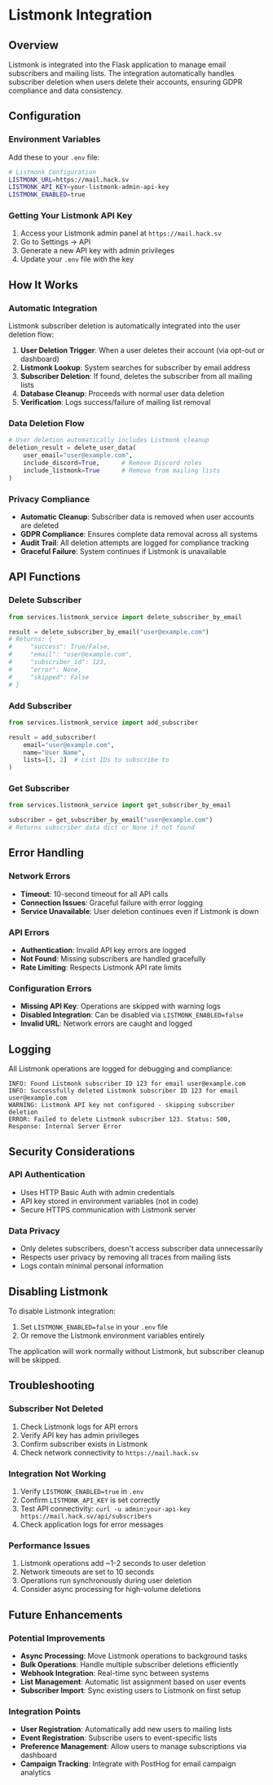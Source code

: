 # Listmonk Integration

## Overview

Listmonk is integrated into the Flask application to manage email subscribers and mailing lists. The integration automatically handles subscriber deletion when users delete their accounts, ensuring GDPR compliance and data consistency.

## Configuration

### Environment Variables

Add these to your `.env` file:

```bash
# Listmonk Configuration
LISTMONK_URL=https://mail.hack.sv
LISTMONK_API_KEY=your-listmonk-admin-api-key
LISTMONK_ENABLED=true
```

### Getting Your Listmonk API Key

1. Access your Listmonk admin panel at `https://mail.hack.sv`
2. Go to Settings → API
3. Generate a new API key with admin privileges
4. Update your `.env` file with the key

## How It Works

### Automatic Integration

Listmonk subscriber deletion is automatically integrated into the user deletion flow:

1. **User Deletion Trigger**: When a user deletes their account (via opt-out or dashboard)
2. **Listmonk Lookup**: System searches for subscriber by email address
3. **Subscriber Deletion**: If found, deletes the subscriber from all mailing lists
4. **Database Cleanup**: Proceeds with normal user data deletion
5. **Verification**: Logs success/failure of mailing list removal

### Data Deletion Flow

```python
# User deletion automatically includes Listmonk cleanup
deletion_result = delete_user_data(
    user_email="user@example.com",
    include_discord=True,      # Remove Discord roles
    include_listmonk=True      # Remove from mailing lists
)
```

### Privacy Compliance

- **Automatic Cleanup**: Subscriber data is removed when user accounts are deleted
- **GDPR Compliance**: Ensures complete data removal across all systems
- **Audit Trail**: All deletion attempts are logged for compliance tracking
- **Graceful Failure**: System continues if Listmonk is unavailable

## API Functions

### Delete Subscriber

```python
from services.listmonk_service import delete_subscriber_by_email

result = delete_subscriber_by_email("user@example.com")
# Returns: {
#     "success": True/False,
#     "email": "user@example.com",
#     "subscriber_id": 123,
#     "error": None,
#     "skipped": False
# }
```

### Add Subscriber

```python
from services.listmonk_service import add_subscriber

result = add_subscriber(
    email="user@example.com",
    name="User Name",
    lists=[1, 2]  # List IDs to subscribe to
)
```

### Get Subscriber

```python
from services.listmonk_service import get_subscriber_by_email

subscriber = get_subscriber_by_email("user@example.com")
# Returns subscriber data dict or None if not found
```

## Error Handling

### Network Errors

- **Timeout**: 10-second timeout for all API calls
- **Connection Issues**: Graceful failure with error logging
- **Service Unavailable**: User deletion continues even if Listmonk is down

### API Errors

- **Authentication**: Invalid API key errors are logged
- **Not Found**: Missing subscribers are handled gracefully
- **Rate Limiting**: Respects Listmonk API rate limits

### Configuration Errors

- **Missing API Key**: Operations are skipped with warning logs
- **Disabled Integration**: Can be disabled via `LISTMONK_ENABLED=false`
- **Invalid URL**: Network errors are caught and logged

## Logging

All Listmonk operations are logged for debugging and compliance:

```
INFO: Found Listmonk subscriber ID 123 for email user@example.com
INFO: Successfully deleted Listmonk subscriber ID 123 for email user@example.com
WARNING: Listmonk API key not configured - skipping subscriber deletion
ERROR: Failed to delete Listmonk subscriber 123. Status: 500, Response: Internal Server Error
```

## Security Considerations

### API Authentication

- Uses HTTP Basic Auth with admin credentials
- API key stored in environment variables (not in code)
- Secure HTTPS communication with Listmonk server

### Data Privacy

- Only deletes subscribers, doesn't access subscriber data unnecessarily
- Respects user privacy by removing all traces from mailing lists
- Logs contain minimal personal information

## Disabling Listmonk

To disable Listmonk integration:

1. Set `LISTMONK_ENABLED=false` in your `.env` file
2. Or remove the Listmonk environment variables entirely

The application will work normally without Listmonk, but subscriber cleanup will be skipped.

## Troubleshooting

### Subscriber Not Deleted

1. Check Listmonk logs for API errors
2. Verify API key has admin privileges
3. Confirm subscriber exists in Listmonk
4. Check network connectivity to `https://mail.hack.sv`

### Integration Not Working

1. Verify `LISTMONK_ENABLED=true` in `.env`
2. Confirm `LISTMONK_API_KEY` is set correctly
3. Test API connectivity: `curl -u admin:your-api-key https://mail.hack.sv/api/subscribers`
4. Check application logs for error messages

### Performance Issues

1. Listmonk operations add ~1-2 seconds to user deletion
2. Network timeouts are set to 10 seconds
3. Operations run synchronously during user deletion
4. Consider async processing for high-volume deletions

## Future Enhancements

### Potential Improvements

- **Async Processing**: Move Listmonk operations to background tasks
- **Bulk Operations**: Handle multiple subscriber deletions efficiently
- **Webhook Integration**: Real-time sync between systems
- **List Management**: Automatic list assignment based on user events
- **Subscriber Import**: Sync existing users to Listmonk on first setup

### Integration Points

- **User Registration**: Automatically add new users to mailing lists
- **Event Registration**: Subscribe users to event-specific lists
- **Preference Management**: Allow users to manage subscriptions via dashboard
- **Campaign Tracking**: Integrate with PostHog for email campaign analytics
